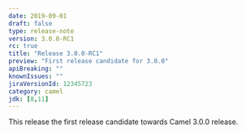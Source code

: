```yaml
---
date: 2019-09-01
draft: false 
type: release-note
version: 3.0.0-RC1
rc: true
title: "Release 3.0.0-RC1"
preview: "First release candidate for 3.0.0"
apiBreaking: ""
knownIssues: ""
jiraVersionId: 12345723
category: camel
jdk: [8,11]
---
```


This release the first release candidate towards Camel 3.0.0 release.
